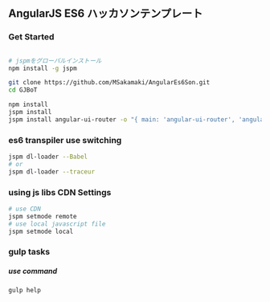 AngularJS ES6 ハッカソンテンプレート
----


### Get Started

```sh

# jspmをグローバルインストール
npm install -g jspm

git clone https://github.com/MSakamaki/AngularEs6Son.git
cd GJBoT

npm install
jspm install
jspm install angular-ui-router -o "{ main: 'angular-ui-router', 'angular-ui-router': {'deps': ['angular'] } }"

```

### es6 transpiler use switching

```sh
jspm dl-loader --Babel
# or
jspm dl-loader --traceur
```

### using js libs CDN Settings

```sh
# use CDN
jspm setmode remote
# use local javascript file
jspm setmode local
```

### gulp tasks

##### use command

```sh
gulp help
```
